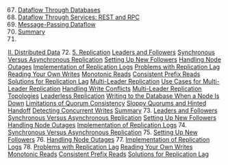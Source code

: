 67. [Dataflow Through Databases](ch04.html#sec_encoding_dataflow_db)
68. [Dataflow Through Services: REST and RPC](ch04.html#sec_encoding_dataflow_rpc)
69. [Message-Passing Dataflow](ch04.html#sec_encoding_dataflow_msg)
70. [Summary](ch04.html#idm140605776562832)
71. 
[II. Distributed Data](part02.html#part_distributed_data) 72. 
[5. Replication](ch05.html#ch_replication) [Leaders and Followers](ch05.html#sec_replication_leader)
[Synchronous Versus Asynchronous Replication](ch05.html#sec_replication_sync_async)
[Setting Up New Followers](ch05.html#sec_replication_new_replica)
[Handling Node Outages](ch05.html#sec_replication_failover)
[Implementation of Replication Logs](ch05.html#sec_replication_implementation) [Problems with Replication Lag](ch05.html#sec_replication_lag)
[Reading Your Own Writes](ch05.html#sec_replication_ryw)
[Monotonic Reads](ch05.html#sec_replication_monotonic_reads)
[Consistent Prefix Reads](ch05.html#sec_replication_consistent_prefix)
[Solutions for Replication Lag](ch05.html#idm140605776098032) [Multi-Leader Replication](ch05.html#sec_replication_multi_leader)
[Use Cases for Multi-Leader Replication](ch05.html#idm140605776051760)
[Handling Write Conflicts](ch05.html#sec_replication_write_conflicts)
[Multi-Leader Replication Topologies](ch05.html#sec_replication_topologies) [Leaderless Replication](ch05.html#sec_replication_leaderless)
[Writing to the Database When a Node Is Down](ch05.html#idm140605775801200)
[Limitations of Quorum Consistency](ch05.html#sec_replication_quorum_limitations)
[Sloppy Quorums and Hinted Handoff](ch05.html#sec_replication_sloppy_quorum)
[Detecting Concurrent Writes](ch05.html#sec_replication_concurrent) [Summary](ch05.html#idm140605775610016) 73. [Leaders and Followers](ch05.html#sec_replication_leader)
[Synchronous Versus Asynchronous Replication](ch05.html#sec_replication_sync_async)
[Setting Up New Followers](ch05.html#sec_replication_new_replica)
[Handling Node Outages](ch05.html#sec_replication_failover)
[Implementation of Replication Logs](ch05.html#sec_replication_implementation) 74. [Synchronous Versus Asynchronous Replication](ch05.html#sec_replication_sync_async)
75. [Setting Up New Followers](ch05.html#sec_replication_new_replica)
76. [Handling Node Outages](ch05.html#sec_replication_failover)
77. [Implementation of Replication Logs](ch05.html#sec_replication_implementation)
78. [Problems with Replication Lag](ch05.html#sec_replication_lag)
[Reading Your Own Writes](ch05.html#sec_replication_ryw)
[Monotonic Reads](ch05.html#sec_replication_monotonic_reads)
[Consistent Prefix Reads](ch05.html#sec_replication_consistent_prefix)
[Solutions for Replication Lag](ch05.html#idm140605776098032)